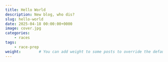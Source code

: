 ```yaml
---
title: Hello World
description: New blog, who dis? 
slug: hello-world
date: 2025-04-18 00:00:00+0000
image: cover.jpg
categories:
    - races
tags:
    - race-prep
weight:        # You can add weight to some posts to override the default sorting (date descending)
---
```


